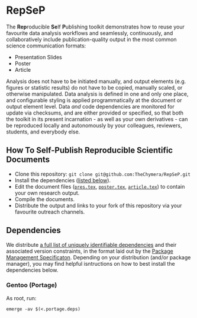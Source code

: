 # RepSeP

The **Rep**roducible **Se**lf **P**ublishing toolkit demonstrates how to reuse your favourite data analysis workflows and seamlessly, continuously, and collaboratively include publication-quality output in the most common science communication formats:

* Presentation Slides
* Poster
* Article

Analysis does not have to be initiated manually, and output elements (e.g. figures or statistic results) do not have to be copied, manually scaled, or otherwise manipulated.
Data analysis is defined in one and only one place, and configurable styling is applied programmatically at the document or output element level.
Data *and* code dependencies are monitored for update via checksums, and are either provided or specified, so that both the toolkit in its present incarnation - as well as your own derivatives - can be reproduced locally and autonomously by your colleagues, reviewers, students, and everybody else. 

## How To Self-Publish Reproducible Scientific Documents

* Clone this repository: `git clone git@github.com:TheChymera/RepSeP.git`
* Install the dependencies ([listed below](#dependencies)).
* Edit the document files ([`pres.tex`](pres.tex), [`poster.tex`](poster.tex), [`article.tex`](article.tex)) to contain your own research output.
* Compile the documents.
* Distribute the output and links to your fork of this repository via your favourite outreach channels.

## Dependencies

We distribute [a full list of uniquely identifiable dependencies](.portage.deps) and their associated version constraints, in the format laid out by the [Package Management Specificaton](https://dev.gentoo.org/~ulm/pms/head/pms.html#x1-190003.1.2).
Depending on your distribution (and/or package manager), you may find helpful isntructions on how to best install the dependencies below.

### Gentoo (Portage)

As root, run:

```
emerge -av $(<.portage.deps)
```


